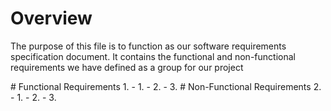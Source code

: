 # Overview
<p>The purpose of this file is to function as our software requirements specification document. It contains the functional and non-functional requirements we have defined as a group for our project</p>
# Functional Requirements
1. <Name of Feature 1>
  - 1. <Functional Requirement 1>
  - 2. <Functional Requirement 2>
  - 3. <And so on>
# Non-Functional Requirements
2. <Name of Feature 1>
  - 1. <Non-Functional Requirement 1>
  - 2. <Non-Function requirement 2>
  - 3. <and so on>
